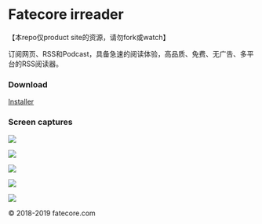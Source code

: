 # Fatecore irreader 

【本repo仅product site的资源，请勿fork或watch】

订阅网页、RSS和Podcast，具备急速的阅读体验，高品质、免费、无广告、多平台的RSS阅读器。

### Download

[Installer](http://irreader.fatecore.com/)


### Screen captures

![](content/libs/c/1.png)

![](content/libs/c/2.png)

![](content/libs/c/3.png)

![](content/libs/c/4.png)

![](content/libs/c/5.png)


&copy; 2018-2019 fatecore.com